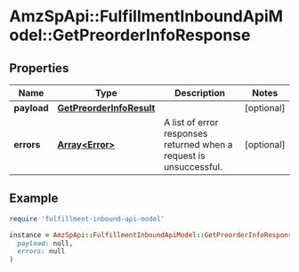 # AmzSpApi::FulfillmentInboundApiModel::GetPreorderInfoResponse

## Properties

| Name | Type | Description | Notes |
| ---- | ---- | ----------- | ----- |
| **payload** | [**GetPreorderInfoResult**](GetPreorderInfoResult.md) |  | [optional] |
| **errors** | [**Array&lt;Error&gt;**](Error.md) | A list of error responses returned when a request is unsuccessful. | [optional] |

## Example

```ruby
require 'fulfillment-inbound-api-model'

instance = AmzSpApi::FulfillmentInboundApiModel::GetPreorderInfoResponse.new(
  payload: null,
  errors: null
)
```

